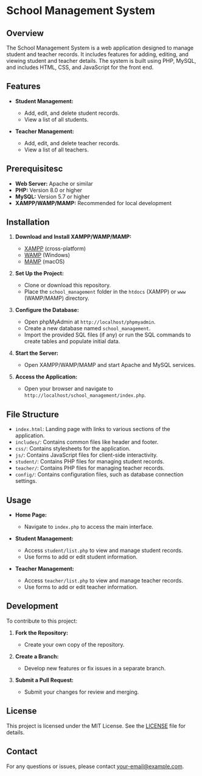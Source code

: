 # School Management System

## Overview

The School Management System is a web application designed to manage student and teacher records. It includes features for adding, editing, and viewing student and teacher details. The system is built using PHP, MySQL, and includes HTML, CSS, and JavaScript for the front end.

## Features

- **Student Management:**
  - Add, edit, and delete student records.
  - View a list of all students.

- **Teacher Management:**
  - Add, edit, and delete teacher records.
  - View a list of all teachers.

## Prerequisitesc

- **Web Server:** Apache or similar
- **PHP:** Version 8.0 or higher
- **MySQL:** Version 5.7 or higher
- **XAMPP/WAMP/MAMP:** Recommended for local development

## Installation

1. **Download and Install XAMPP/WAMP/MAMP:**
   - [XAMPP](https://www.apachefriends.org/index.html) (cross-platform)
   - [WAMP](http://www.wampserver.com/en/) (Windows)
   - [MAMP](https://www.mamp.info/en/) (macOS)

2. **Set Up the Project:**
   - Clone or download this repository.
   - Place the `school_management` folder in the `htdocs` (XAMPP) or `www` (WAMP/MAMP) directory.

3. **Configure the Database:**
   - Open phpMyAdmin at `http://localhost/phpmyadmin`.
   - Create a new database named `school_management`.
   - Import the provided SQL files (if any) or run the SQL commands to create tables and populate initial data.

4. **Start the Server:**
   - Open XAMPP/WAMP/MAMP and start Apache and MySQL services.

5. **Access the Application:**
   - Open your browser and navigate to `http://localhost/school_management/index.php`.

## File Structure

- `index.html`: Landing page with links to various sections of the application.
- `includes/`: Contains common files like header and footer.
- `css/`: Contains stylesheets for the application.
- `js/`: Contains JavaScript files for client-side interactivity.
- `student/`: Contains PHP files for managing student records.
- `teacher/`: Contains PHP files for managing teacher records.
- `config/`: Contains configuration files, such as database connection settings.

## Usage

- **Home Page:**
  - Navigate to `index.php` to access the main interface.

- **Student Management:**
  - Access `student/list.php` to view and manage student records.
  - Use forms to add or edit student information.

- **Teacher Management:**
  - Access `teacher/list.php` to view and manage teacher records.
  - Use forms to add or edit teacher information.

## Development

To contribute to this project:

1. **Fork the Repository:**
   - Create your own copy of the repository.

2. **Create a Branch:**
   - Develop new features or fix issues in a separate branch.

3. **Submit a Pull Request:**
   - Submit your changes for review and merging.

## License

This project is licensed under the MIT License. See the [LICENSE](LICENSE) file for details.

## Contact

For any questions or issues, please contact [your-email@example.com](mailto:your-email@example.com).

